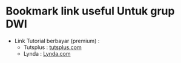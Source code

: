 # Bookmark link useful Untuk grup DWI #

- Link Tutorial berbayar (premium) : 
	- Tutsplus : [tutsplus.com ](http://tutsplus.com)
	- Lynda : [Lynda.com](http://lynda.com)